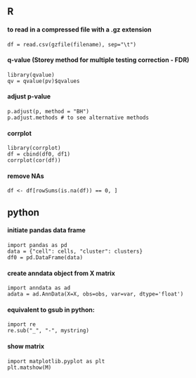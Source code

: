 ## R

#### to read in a compressed file with a .gz extension
```df = read.csv(gzfile(filename), sep="\t")```

#### q-value (Storey method for multiple testing correction - FDR)
```
library(qvalue)
qv = qvalue(pv)$qvalues
```
#### adjust p-value
```
p.adjust(p, method = "BH")
p.adjust.methods # to see alternative methods
```

#### corrplot
```
library(corrplot)
df = cbind(df0, df1)
corrplot(cor(df))
```

#### remove NAs
```
df <- df[rowSums(is.na(df)) == 0, ]
```

## python

#### initiate pandas data frame
```
import pandas as pd
data = {"cell": cells, "cluster": clusters}
df0 = pd.DataFrame(data)
```

#### create anndata object from X matrix
```
import anndata as ad
adata = ad.AnnData(X=X, obs=obs, var=var, dtype='float')
```

#### equivalent to gsub in python:
```
import re
re.sub("_", "-", mystring)
```

#### show matrix
```
import matplotlib.pyplot as plt
plt.matshow(M)
```
